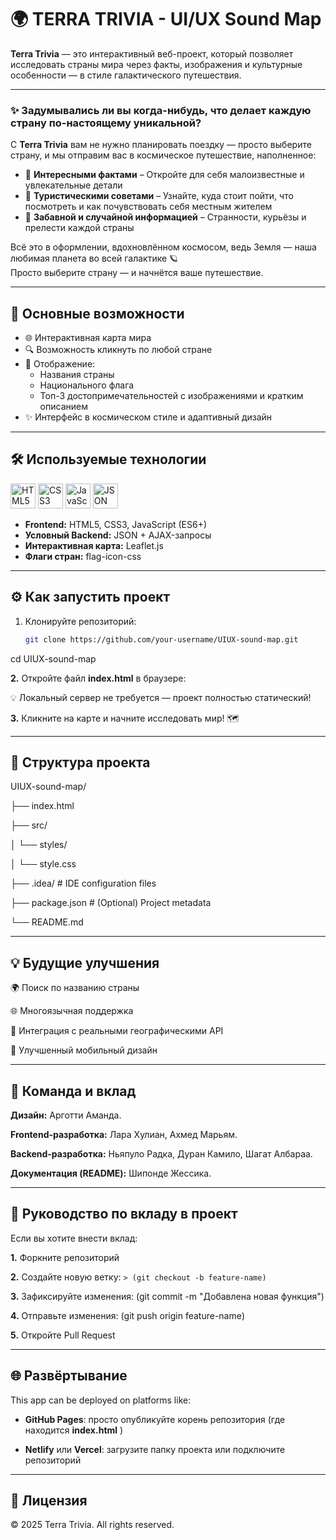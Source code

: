 # 🌍 TERRA TRIVIA - UI/UX Sound Map

**Terra Trivia** — это интерактивный веб-проект, который позволяет исследовать страны мира через факты, изображения и культурные особенности — в стиле галактического путешествия.

---

### ✨ Задумывались ли вы когда-нибудь, что делает каждую страну по-настоящему уникальной?

С **Terra Trivia** вам не нужно планировать поездку — просто выберите страну, и мы отправим вас в космическое путешествие, наполненное:

- 🌟 **Интересными фактами** – Откройте для себя малоизвестные и увлекательные детали  
- 🧭 **Туристическими советами** – Узнайте, куда стоит пойти, что посмотреть и как почувствовать себя местным жителем  
- 🎉 **Забавной и случайной информацией** – Странности, курьёзы и прелести каждой страны  

Всё это в оформлении, вдохновлённом космосом, ведь Земля — наша любимая планета во всей галактике 🪐  
Просто выберите страну — и начнётся ваше путешествие.

---

## 🚀 Основные возможности

- 🌐 Интерактивная карта мира  
- 🔍 Возможность кликнуть по любой стране  
- 📄 Отображение:
  - Названия страны  
  - Национального флага  
  - Топ-3 достопримечательностей с изображениями и кратким описанием  
- ✨ Интерфейс в космическом стиле и адаптивный дизайн
---

## 🛠️ Используемые технологии

<div align="left">

<img src="https://cdn.jsdelivr.net/gh/devicons/devicon/icons/html5/html5-original.svg" width="40" title="HTML5"/> 
<img src="https://cdn.jsdelivr.net/gh/devicons/devicon/icons/css3/css3-original.svg" width="40" title="CSS3"/>
<img src="https://cdn.jsdelivr.net/gh/devicons/devicon/icons/javascript/javascript-original.svg" width="40" title="JavaScript"/>
<img src="https://img.icons8.com/color/48/000000/json--v1.png" width="40" title="JSON"/>

</div>

- **Frontend:** HTML5, CSS3, JavaScript (ES6+)  
- **Условный Backend:** JSON + AJAX-запросы  
- **Интерактивная карта:** Leaflet.js  
- **Флаги стран:** flag-icon-css

---

## ⚙️ Как запустить проект
1. Клонируйте репозиторий:
   
   ```bash
   git clone https://github.com/your-username/UIUX-sound-map.git
cd UIUX-sound-map

**2.**   Откройте файл **index.html** в браузере:
   
  💡 Локальный сервер не требуется — проект полностью статический!
  
**3.**    Кликните на карте и начните исследовать мир! 🗺️

---
## 📁 Структура проекта

UIUX-sound-map/

├── index.html

├── src/

│   └── styles/

│       └── style.css

├── .idea/                 # IDE configuration files

├── package.json           # (Optional) Project metadata

└── README.md


 ---

## 💡 Будущие улучшения

🌍 Поиск по названию страны

🌐 Многоязычная поддержка

🔄 Интеграция с реальными географическими API

📱 Улучшенный мобильный дизайн


---

## 👥 Команда и вклад

**Дизайн:** Арготти Аманда.

**Frontend-разработка:** Лара Хулиан, Ахмед Марьям.

**Backend-разработка:** Ньяпуло Радка, Дуран Камило, Шагат Албараа.

**Документация (README):** Шипонде Жессика.

---

## 🧩 Руководство по вкладу в проект
Если вы хотите внести вклад:

**1.** Форкните репозиторий

**2.** Создайте новую ветку: `> (git checkout -b feature-name)`

**3.** Зафиксируйте изменения:  (git commit -m "Добавлена новая функция")

**4.** Отправьте изменения: (git push origin feature-name)

**5.** Откройте Pull Request

---

## 🌐 Развёртывание

This app can be deployed on platforms like:

-  **GitHub Pages**: просто опубликуйте корень репозитория (где находится 
   **index.html** )

-  **Netlify** или **Vercel**: загрузите папку проекта или подключите репозиторий
   
--- 

## 📜 Лицензия

© 2025 Terra Trivia. All rights reserved.



